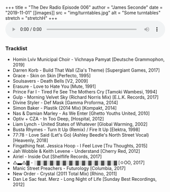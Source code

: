 +++
title = "The Dev Radio Episode 006"
author = "James Seconde"
date = "2019-11-01"
[[images]]
  src = "img/turntables.jpg"
  alt = "Some turntables"
  stretch = "stretchH"
+++
<AUDIO
    style="width:100%;"
    controls
    src="https://devtheatre.s3-eu-west-1.amazonaws.com/The+Dev+Radio+006.mp3">
    https://devtheatre.s3-eu-west-1.amazonaws.com/The+Dev+Radio+006.mp3
</AUDIO>

### Tracklist

* Homin Lviv Municipal Choir - Vichnaya Pamyat [Deutsche Grammophon, 2019]
* Darren Korb - Build That Wall (Zia's Theme) [Supergiant Games, 2017]
* Grace - Skin on Skin [Perfecto, 1995]
* Soulsavers - Death Bells [V2, 2009]
* Erasure - Love to Hate You [Mute, 1991]
* Prince Far I - Tired Fe See The Mothers Cry [Tamoki Wambesi, 1994]
* Gulp - Morning Velvet Sky (Richard Norris Mix) [E.L.K. Records, 2017]
* Divine Styler - Def Mask [Gamma Proforma, 2014]
* Simon Baker - Plastik (2014 Mix) [Kompakt, 2014]
* Nas & Damian Marley - As We Enter [Ghetto Youths United, 2010]
* Optiv + CZA - In Too Deep, [Hospital, 2012]
* Liam Lynch - United States of Whatever [Global Warming, 2002]
* Busta Rhymes -  Turn It Up (Remix) / Fire It Up [Elektra, 1998]
* 77:78 - Love Said (Let's Go) (Ashley Beedle's North Street Vocal) [Heavenly, 2018]
* Fingathing feat. Jessica Hoop - I Feel Love [Tru Thoughts, 2015]
* Jah Wobble & Keith Levene - Understand [Cherry Red, 2012]
* Airiel - Inside Out [Shelflife Records, 2017]
* △▃△▓ - ░▓░▓░▓░▓░▓░▓░▓░▓░▓░▓░▓░▓░▓ [ㅇOO, 2017]
* Manic Street Preachers -  Futurology [Columbia, 2017]
* New Order - Crystal (2011 Total Mix) [Rhino, 2011]
* Dan Le Sac feat. Merz - Long Night of Life [Sunday Best Recordings, 2012]